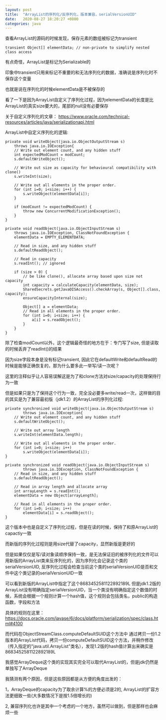 ```yaml
---
layout: post
title:  "ArrayList的序列化/反序列化，版本兼容，serialVersionUID"
date:   2020-08-27 18:20:27 +0800
categories: java
---
```


查看ArrayList的源码的时候发现，保存元素的数组被标记为transient

    transient Object[] elementData; // non-private to simplify nested class access

有点奇怪，ArrayList是标记为Serializable的

印象中transient只用来标记不重要的和无法序列化的数据，准确说是序列化时不保存这个变量

也就是说在序列化的时候elementData是不被保存的

看了一下是因为ArrayList自定义了序列化过程，因为elementData的长度是比ArrayList的真实size要大的，尾部的null没有必要保存

关于自定义序列化的文章：
https://www.oracle.com/technical-resources/articles/java/serializationapi.html

ArrayList中自定义序列化的逻辑:

    private void writeObject(java.io.ObjectOutputStream s)
        throws java.io.IOException{
        // Write out element count, and any hidden stuff
        int expectedModCount = modCount;
        s.defaultWriteObject();

        // Write out size as capacity for behavioural compatibility with clone()
        s.writeInt(size);

        // Write out all elements in the proper order.
        for (int i=0; i<size; i++) {
            s.writeObject(elementData[i]);
        }

        if (modCount != expectedModCount) {
            throw new ConcurrentModificationException();
        }
    }

    private void readObject(java.io.ObjectInputStream s)
        throws java.io.IOException, ClassNotFoundException {
        elementData = EMPTY_ELEMENTDATA;

        // Read in size, and any hidden stuff
        s.defaultReadObject();

        // Read in capacity
        s.readInt(); // ignored

        if (size > 0) {
            // be like clone(), allocate array based upon size not capacity
            int capacity = calculateCapacity(elementData, size);
            SharedSecrets.getJavaOISAccess().checkArray(s, Object[].class, capacity);
            ensureCapacityInternal(size);

            Object[] a = elementData;
            // Read in all elements in the proper order.
            for (int i=0; i<size; i++) {
                a[i] = s.readObject();
            }
        }
    }

除了检查modCount以外，这个逻辑最奇怪的地方在于：专门写了size, 但是读取的时候丢弃了readInt()的结果

因为size字段本身是没有标记transient, 因此它在defaultWrite和defaultRead的时候是能够正确恢复的，那为什么要多此一举写/读一次呢？

这里的注释似乎让人容易误解这是为了和clone方法对size/capacity的处理保持行为一致

但是如果只是为了保持这个行为一致，完全没必要多write/read一次，这样做的目的其实是为了兼容最初版（jdk1.2）的ArrayList的序列化过程:

    private synchronized void writeObject(java.io.ObjectOutputStream s)
            throws java.io.IOException{
        // Write out element count, and any hidden stuff
        s.defaultWriteObject();

        // Write out array length
        s.writeInt(elementData.length);

        // Write out all elements in the proper order.
        for (int i=0; i<size; i++)
            s.writeObject(elementData[i]);
    }

    private synchronized void readObject(java.io.ObjectInputStream s)
            throws java.io.IOException, ClassNotFoundException {
        // Read in size, and any hidden stuff
        s.defaultReadObject();

        // Read in array length and allocate array
        int arrayLength = s.readInt();
        elementData = new Object[arrayLength];

        // Read in all elements in the proper order.
        for (int i=0; i<size; i++)
            elementData[i] = s.readObject();
    }


这个版本中也是自定义了序列化过程，但是在读的时候，保持了和原ArrayList的capactiy一致

而新版的序列化过程则是用size代替了capacity，显然新版是更好的


但是如果仅仅是写/读对象读顺序保持一致，是无法保证旧的被序列化的文件可以用新版的ArrayList类来反序列化的，因为序列化会记录这个类的serialVersionUID, 反序列化过程会检查当前这个类的serialVersionUID是否和文件中这个类记录的serialVersionUID一致  

可以看到新版的ArrayList中指定了这个8683452581122892189L
但是jdk1.2版的ArrayList没有明确指定serialVersionUID，当一个类没有明确指定这个数值的时候，系统会根据一个规则计算一个hash值，这个规则会包括类名，public的构造函数，字段和方法  

具体的规则在这里：
https://docs.oracle.com/javase/6/docs/platform/serialization/spec/class.html#4100

而代码在ObjectStreamClass.computeDefaultSUID这个方法中
通过拷贝一份1.2版本的ArrayList代码，拷贝一份computeDefaultSUID这个方法，并稍作修改（传入指定的"java.util.ArrayList"类名），发现1.2版的hash值计算出来确实是8683452581122892189L

我感觉ArrayDeque这个类的实现其实完全可以取代ArrayList的，但是jdk仍然是单独写了ArrayDeque

我猜测有两个原因，但是这些原因都是从方便的角度出发的：

1，ArrayDeque的capacity为了取余计算%的方便必须是2的, ArrayList的扩容方法更细致一些(大多数情况下是按1.5倍增长的)

2, 兼容序列化也许是其中一个考虑的一个地方，虽然可以做到，但是那样也会麻烦一些
